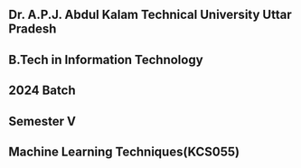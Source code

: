 ## Dr. A.P.J. Abdul Kalam Technical University Uttar Pradesh
## B.Tech in Information Technology
## 2024 Batch
## Semester V
## Machine Learning Techniques(KCS055)
 
